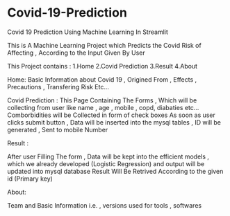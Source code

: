 # Covid-19-Prediction
Covid 19 Prediction Using Machine Learning In Streamlit

This is A Machine Learning Project which Predicts the Covid Risk of Affecting , According to the Input Given By User

This Project contains :
1.Home
2.Covid Prediction
3.Result 
4.About

Home:
Basic Information about Covid 19 , Origined From , Effects , Precautions , Transfering Risk Etc...


Covid Prediction :
This Page Containing The Forms , Which will be collecting from user like name , age , mobile , copd, diabaties etc...
Comborbidities will be Collected in form of check boxes 
As soon as user clicks submit button , Data will be inserted into the mysql tables , ID will be generated , Sent to mobile Number

Result :

After user Filling The form , Data will be kept into the efficient models , which we already developed (Logistic Regression)  and output will be updated into mysql database
Result Will Be Retrived According to the given id (Primary key)

About:

Team and Basic Information i.e. , versions used for tools , softwares 




